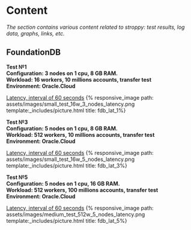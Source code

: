 # Content

*The section contains various content related to stroppy: test results, log data, graphs, links, etc.*

## FoundationDB  

**Test №1**  
**Configuration: 3 nodes on 1 cpu, 8 GB RAM.**  
**Workload: 16 workers, 10 millions accounts, transfer test**  
**Environment: Oracle.Cloud**  

<a href="{{ site.baseurl }}/{{ lang }}reports/fdb-report.html#first_test_fdb_lat" target="_blank">Latency, interval of 60 seconds</a>
{% responsive_image path: assets/images/small_test_16w_3_nodes_latency.png template:_includes/picture.html title: fdb_lat_1%}  

**Test №3**  
**Configuration: 5 nodes on 1 cpu, 8 GB RAM.**  
**Workload: 512 workers, 10 millions accounts, transfer test**  
**Environment: Oracle.Cloud**  

<a href="{{ site.baseurl }}/{{ lang }}reports/fdb-report.html#third_test_fdb_lat" target="_blank">Latency, interval of 60 seconds</a>
{% responsive_image path: assets/images/small_test_16w_5_nodes_latency.png template:_includes/picture.html title: fdb_lat_3%} 

**Test №5**  
**Configuration: 5 nodes on 1 cpu, 16 GB RAM.**  
**Workload: 512 workers, 100 millions accounts, transfer test**  
**Environment: Oracle.Cloud**  

<a href="{{ site.baseurl }}/{{ lang }}reports/fdb-report.html#5_test_fdb_lat" target="_blank">Latency, interval of 60 seconds</a>
{% responsive_image path: assets/images/medium_test_512w_5_nodes_latency.png template:_includes/picture.html title: fdb_lat_5%}  
